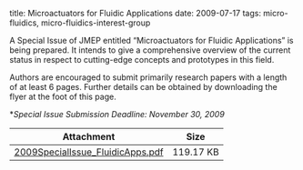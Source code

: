 title: Microactuators for Fluidic Applications
date: 2009-07-17
tags: micro-fluidics, micro-fluidics-interest-group

A Special Issue of JMEP entitled “Microactuators for
Fluidic Applications” is being prepared. It intends to give a comprehensive overview of the current status in respect to cutting-edge concepts and prototypes in this field.
<!--break-->
Authors are encouraged to submit primarily research papers with a length of at least 6 pages. Further details can be obtained by downloading the flyer at the foot of this page.  

**Special Issue Submission Deadline: November 30, 2009*

| Attachment | Size |
|---|---|
| <a href="/4m-association/files/2009SpecialIssue_FluidicApps.pdf">2009SpecialIssue_FluidicApps.pdf</a> | 119.17 KB |
	
